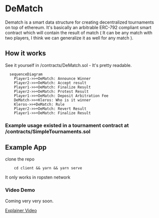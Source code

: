 # DeMatch
Dematch is a smart data structure for creating decentralized tournaments on top of ethereum. It's basically an arbitrable ERC-792 compliant smart contract which will contain the result of match ( It can be any match with two players, I think we can generalize it as well for any match ).

## How it works
See it yourself in /contracts/DeMatch.sol - It's pretty readable.
```mermaid 
  sequenceDiagram
    Player1->>+DeMatch: Announce Winner
    Player2->>+DeMatch: Accept result
    Player1->>+DeMatch: Finalize Result
    Player2->>+DeMatch: Protest Result
    Player1->>+DeMatch: Deposit Arbitration Fee
    DeMatch->>+Kleros: Who is it winner
    Kleros->>+DeMatch: Rule
    Player2->>+DeMatch: Revert Result
    Player1->>+DeMatch: Finalize Result

```

### Example usage existed in a tournament contract at /contracts/SimpleTournaments.sol

## Example App
clone the repo
```
    cd client && yarn && yarn serve
```
It only works in ropsten network

### Video Demo
Coming very very soon. 

[Explainer Video ](https://www.youtube.com/watch?v=6eORGbLiA_g)